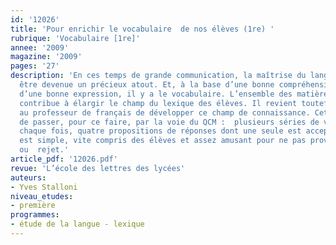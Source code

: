 ```yaml
---
id: '12026'
title: 'Pour enrichir le vocabulaire  de nos élèves (1re) '
rubrique: 'Vocabulaire [1re]'
annee: '2009'
magazine: '2009'
pages: '27'
description: 'En ces temps de grande communication, la maîtrise du langage semble
  être devenue un précieux atout. Et, à la base d’une bonne compréhension ainsi que
  d’une bonne expression, il y a le vocabulaire. L’ensemble des matières d’enseignement
  contribue à élargir le champ du lexique des élèves. Il revient toutefois prioritairement
  au professeur de français de développer ce champ de connaissance. Cet article suggère
  de passer, pour ce faire, par la voie du QCM :  plusieurs séries de vingt mots avec,
  chaque fois, quatre propositions de réponses dont une seule est acceptable. Le principe
  est simple, vite compris des élèves et assez amusant pour ne pas provoquer méfiance
  ou  rejet.'
article_pdf: '12026.pdf'
revue: 'L’école des lettres des lycées'
auteurs:
- Yves Stalloni
niveau_etudes:
- première
programmes:
- étude de la langue - lexique
---
```

